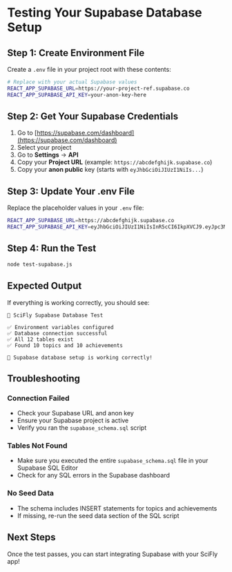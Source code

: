 # Testing Your Supabase Database Setup

## Step 1: Create Environment File

Create a `.env` file in your project root with these contents:

```bash
# Replace with your actual Supabase values
REACT_APP_SUPABASE_URL=https://your-project-ref.supabase.co
REACT_APP_SUPABASE_API_KEY=your-anon-key-here
```

## Step 2: Get Your Supabase Credentials

1. Go to [https://supabase.com/dashboard](https://supabase.com/dashboard)
2. Select your project
3. Go to **Settings** → **API**
4. Copy your **Project URL** (example: `https://abcdefghijk.supabase.co`)
5. Copy your **anon public** key (starts with `eyJhbGciOiJIUzI1NiIs...`)

## Step 3: Update Your .env File

Replace the placeholder values in your `.env` file:

```bash
REACT_APP_SUPABASE_URL=https://abcdefghijk.supabase.co
REACT_APP_SUPABASE_API_KEY=eyJhbGciOiJIUzI1NiIsInR5cCI6IkpXVCJ9.eyJpc3M...
```

## Step 4: Run the Test

```bash
node test-supabase.js
```

## Expected Output

If everything is working correctly, you should see:

```
🚀 SciFly Supabase Database Test

✅ Environment variables configured
✅ Database connection successful
✅ All 12 tables exist
✅ Found 10 topics and 10 achievements

🎉 Supabase database setup is working correctly!
```

## Troubleshooting

### Connection Failed
- Check your Supabase URL and anon key
- Ensure your Supabase project is active
- Verify you ran the `supabase_schema.sql` script

### Tables Not Found
- Make sure you executed the entire `supabase_schema.sql` file in your Supabase SQL Editor
- Check for any SQL errors in the Supabase dashboard

### No Seed Data
- The schema includes INSERT statements for topics and achievements
- If missing, re-run the seed data section of the SQL script

## Next Steps

Once the test passes, you can start integrating Supabase with your SciFly app! 